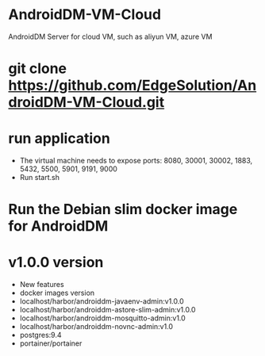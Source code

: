 # AndroidDM-VM-Cloud
AndroidDM Server for cloud VM, such as aliyun VM, azure VM

# git clone https://github.com/EdgeSolution/AndroidDM-VM-Cloud.git

# run application
  - The virtual machine needs to expose ports: 8080, 30001, 30002, 1883, 5432, 5500, 5901, 9191, 9000
  - Run start.sh

# Run the Debian slim docker image for AndroidDM

# v1.0.0 version
 - New features
 - docker images version
  - localhost/harbor/androiddm-javaenv-admin:v1.0.0
  - localhost/harbor/androiddm-astore-slim-admin:v1.0.0
  - localhost/harbor/androiddm-mosquitto-admin:v1.0
  - localhost/harbor/androiddm-novnc-admin:v1.0
  - postgres:9.4
  - portainer/portainer
